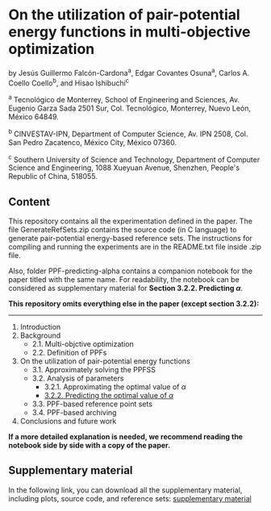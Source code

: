 # **On the utilization of pair-potential energy functions in multi-objective optimization**

by Jesús Guillermo Falcón-Cardona<sup>a</sup>, Edgar Covantes Osuna<sup>a</sup>, Carlos A. Coello Coello<sup>b</sup>, and Hisao Ishibuchi<sup>c</sup>

<sup>a</sup> Tecnológico de Monterrey, School of Engineering and Sciences, Av. Eugenio Garza Sada 2501 Sur, Col. Tecnológico, 
Monterrey, Nuevo León, México 64849.

<sup>b</sup> CINVESTAV-IPN, Department of Computer Science, Av. IPN 2508, Col. San Pedro Zacatenco, México City, México 07360.

<sup>c</sup> Southern University of Science and Technology, Department of Computer Science and Engineering, 1088 Xueyuan Avenue, 
Shenzhen, People's Republic of China, 518055.

## **Content**

This repository contains all the experimentation defined in the paper. The file GenerateRefSets.zip contains the source code (in C language) to generate pair-potential 
energy-based reference sets. The instructions for compiling and running the experiments are in the README.txt file inside .zip file.

Also, folder PPF-predicting-alpha contains a companion notebook for the paper titled with the same name. For readability, the notebook 
can be considered as supplementary material for **Section 3.2.2. Predicting $\alpha$**.

**This repository omits everything else in the paper (except section 3.2.2):**

---
1. Introduction
2. Background
    * 2.1. Multi-objctive optimization
    * 2.2. Definition of PPFs
3. On the utilization of pair-potential energy functions
    * 3.1. Approximately solving the PPFSS
    * 3.2. Analysis of parameters
        *  3.2.1. Approximating the optimal value of $\alpha$
        *  [3.2.2. Predicting the optimal value of $\alpha$](https://github.com/jguillermofc/Pair-Potential-Energy/blob/d5a4727bd154ad1ecf0e16fdd03a4228e31d6d3d/PPF-predicting-alpha/pair-potential-functions-predicting-alpha.ipynb)
    * 3.3. PPF-based reference point sets
    * 3.4. PPF-based archiving
4. Conclusions and future work

**If a more detailed explanation is needed, we recommend reading the notebook side by side with a copy of the paper.**

## **Supplementary material**

In the following link, you can download all the supplementary material, including plots, source code, and reference sets: [supplementary material](https://drive.google.com/drive/folders/1A5t6jugHHEUeAWwZ-amltfwxvNme0qOp?usp=sharing)
